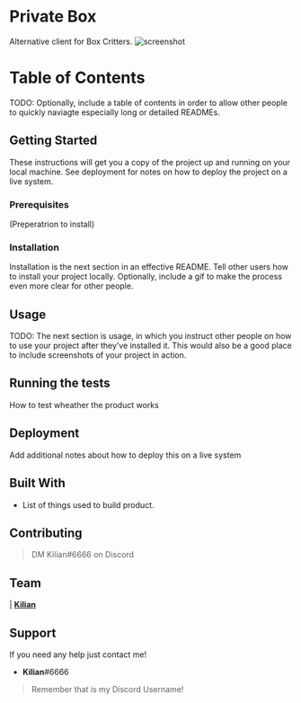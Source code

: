 # Private Box
Alternative client for Box Critters.
![screenshot](https://cdn.discordapp.com/attachments/632604108024578059/633333071114141696/unknown.png)
# Table of Contents
TODO: Optionally, include a table of contents in order to allow other people to quickly naviagte especially long or detailed READMEs.

## Getting Started
These instructions will get you a copy of the project up and running on your local machine. See deployment for notes on how to deploy the project on a live system.

### Prerequisites
(Preperatrion to install)

### Installation
Installation is the next section in an effective README. Tell other users how to install your project locally. Optionally, include a gif to make the process even more clear for other people.

## Usage
TODO: The next section is usage, in which you instruct other people on how to use your project after they’ve installed it. This would also be a good place to include screenshots of your project in action.

## Running the tests
How to test wheather the product works

## Deployment
Add additional notes about how to deploy this on a live system

## Built With
* List of things used to build product.

## Contributing

> DM Kilian#6666 on Discord


## Team


| <a href="https://github.com/ImNotKilian" target="_blank">**Kilian**</a>


## Support

If you need any help just contact me!


- **Kilian**#6666

 > Remember that is my Discord Username!
